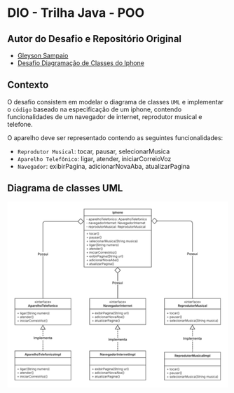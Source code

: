 # DIO - Trilha Java - POO

## Autor do Desafio e Repositório Original
- [Gleyson Sampaio](https://github.com/glysns)
- [Desafio Diagramação de Classes do Iphone](https://github.com/digitalinnovationone/trilha-java-basico/tree/main/desafios/poo)

## Contexto
O desafio consistem em modelar o diagrama de classes `UML` e implementar o `código` baseado na especificação de um iphone, contendo funcionalidades de um navegador de internet, reprodutor musical e telefone.

O aparelho deve ser representado contendo as seguintes funcionalidades:

- `Reprodutor Musical`: tocar, pausar, selecionarMusica
- `Aparelho Telefônico`: ligar, atender, iniciarCorreioVoz
- `Navegador`: exibirPagina, adicionarNovaAba, atualizarPagina


## Diagrama de classes UML

<p align="center">
        <img src="./docs/uml.png" />
</p>
